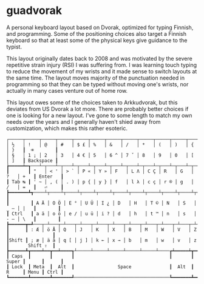 # guadvorak

A personal keyboard layout based on Dvorak, optimized for typing Finnish, and
programming. Some of the positioning choices also target a Finnish keyboard so
that at least some of the physical keys give guidance to the typist.

This layout originally dates back to 2008 and was motivated by the severe
repetitive strain injury (RSI) I was suffering from. I was learning touch
typing to reduce the movement of my wrists and it made sense to switch
layouts at the same time. The layout moves majority of the punctuation needed
in programming so that they can be typed without moving one's wrists, nor
actually in many cases venture out of home row.

This layout owes some of the choices taken to Arkkudvorak, but this deviates
from US Dvorak a lot more. There are probably better choices if one is looking
for a new layout. I've gone to some length to match my own needs over the
years and I generally haven't shied away from customization, which makes this
rather esoteric.

```
┌─────┬─────┬─────┬─────┬─────┬─────┬─────┬─────┬─────┬─────┬─────┬─────┬─────┲━━━━━━━━━━━┓
│ ½   │ !   │ @   │ #   │ $ £ │ %   │ &   │ /   │ *   │ (   │ )   │ {   │ }   ┃  ⌫        ┃
│ §   │ 1 ¡ │ 2   │ 3   │ 4 € │ 5   │ 6 ^ │ 7 ˇ │ 8   │ 9   │ 0   │ [   │ ]   ┃ Backspace ┃
┢━━━━━┷━┱───┴─┬───┴─┬───┴─┬───┴─┬───┴─┬───┴─┬───┴─┬───┴─┬───┴─┬───┴─┬───┴─┬───┺━┳━━━━━━━━━┫
┃       ┃ "   │ < ' │ > ` │ P « │ Y » │ F   │ L Λ │ C Ç │ R   │ G   │ ?   │ +   ┃ Enter   ┃
┃ Tab ↹ ┃ ' ~ │ , ( │ . ) │ p { │ y } │ f   │ l λ │ c ç │ r ® │ g   │ /   │ =   ┃   ⏎     ┃
┣━━━━━━━┻┱────┴┬────┴┬────┴┬────┴┬────┴┬────┴┬────┴┬────┴┬────┴┬────┴┬────┴┬────┺┓        ┃
┃        ┃ A Ä │ O Ö │ E ° │ U Ü │ I ¿ │ D   │ H   │ T © │ N   │ S   │ _ — │ |   ┃        ┃
┃ Ctrl   ┃ a ä │ o ö │ e / │ u ü │ i ? │ d   │ h   │ t ™ │ n   │ s   │ - — │ \   ┃        ┃
┣━━━━━━┳━┹───┬─┴───┬─┴───┬─┴───┬─┴───┬─┴───┬─┴───┬─┴───┬─┴───┬─┴───┬─┴───┲━┷━━━━━┻━━━━━━━━┫
┃      ┃ : Æ │ ö Å │ Q   │ J   │ K   │ X   │ B   │ M   │ W   │ V   │ Z   ┃                ┃
┃Shift ┃ ; æ │ ä å │ q [ │ j ] │ k ← │ x → │ b   │ m   │ w   │ v   │ z   ┃       Shift ⇧  ┃
┣━━━━━━┻┳━━━━┷━━┳━━┷━━━━┱┴─────┴─────┴─────┴─────┴─────┴────┲┷━━━━━┷┳━━━━┻━━┳━━━━━━┳━━━━━━┫
┃ Caps  ┃       ┃       ┃                                   ┃       ┃ Super ┃      ┃      ┃
┃ Lock  ┃ Meta  ┃  Alt  ┃                Space              ┃  Alt  ┃ R     ┃ Menu ┃ Ctrl ┃
┗━━━━━━━┻━━━━━━━┻━━━━━━━┹───────────────────────────────────┺━━━━━━━┻━━━━━━━┻━━━━━━┻━━━━━━┛
```

